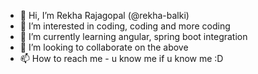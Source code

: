 - 👋 Hi, I’m Rekha Rajagopal (@rekha-balki)
- 👀 I’m interested in coding, coding and more coding
- 🌱 I’m currently learning angular, spring boot integration
- 💞️ I’m looking to collaborate on the above
- 📫 How to reach me - u know me if u know me :D

<!---
rekha-balki/rekha-balki is a ✨ special ✨ repository because its `README.md` (this file) appears on your GitHub profile.
You can click the Preview link to take a look at your changes.
--->
